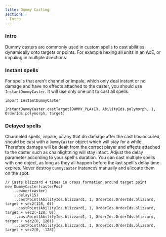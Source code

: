 ```yaml
---
title: Dummy Casting
sections:
- Intro
---
```


### Intro

Dummy casters are commonly used in custom spells to cast abilities dynamically onto targets or points.
For example hexing all units in an AoE, or impaling in multiple directions.

### Instant spells

For spells that aren't channel or impale, which only deal instant or no damage and have no effects attached to the caster, you should use `InstantDummyCaster`.
It will use only one unit to cast all spells.

```wurst
import InstantDummyCaster

InstantDummyCaster.castTarget(DUMMY_PLAYER, AbilityIds.polymorph, 1, OrderIds.polymorph, target)
```

### Delayed spells

Channeled spells, impale, or any that do damage after the cast has occured, should be cast with a `DummyCaster` object which will stay for a while.
Therefore damage will be dealt from the correct player and effects attached to the caster such as chainlightning will stay intact.
Adjust the delay parameter according to your spell's duration. You can cast multiple spells with one object, as long as they all happen before the last spell's delay time expires.
Never destroy `DummyCaster` instances manually and allcoate them on the spot.

```wurst
// Casts blizzard 4 times in cross formation around target point
new DummyCaster(casterPos)
	..owner(caster)
	..delay(15)
	..castPoint(AbilityIds.blizzard1, 1, OrderIds.OrderIds.blizzard, target + vec2(128, 0))
	..castPoint(AbilityIds.blizzard1, 1, OrderIds.OrderIds.blizzard, target + vec2(-128, 0))
	..castPoint(AbilityIds.blizzard1, 1, OrderIds.OrderIds.blizzard, target + vec2(0, 128))
	..castPoint(AbilityIds.blizzard1, 1, OrderIds.OrderIds.blizzard, target + vec2(0, -128))
```

